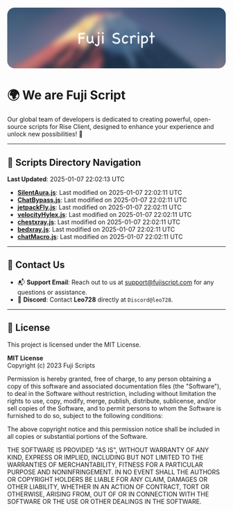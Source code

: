 ![Banner](.github/b.webp)

# 🌍 **We are Fuji Script**

Our global team of developers is dedicated to creating powerful, open-source scripts for Rise Client, designed to enhance your experience and unlock new possibilities! 🌟

---
<!-- SCRIPTS_NAVIGATION_START -->
## 📂 **Scripts Directory Navigation**

**Last Updated**: 2025-01-07 22:02:13 UTC

- **[SilentAura.js](scripts/SilentAura.js)**: Last modified on 2025-01-07 22:02:11 UTC
- **[ChatBypass.js](scripts/ChatBypass.js)**: Last modified on 2025-01-07 22:02:11 UTC
- **[jetpackFly.js](scripts/jetpackFly.js)**: Last modified on 2025-01-07 22:02:11 UTC
- **[velocityHylex.js](scripts/velocityHylex.js)**: Last modified on 2025-01-07 22:02:11 UTC
- **[chestxray.js](scripts/chestxray.js)**: Last modified on 2025-01-07 22:02:11 UTC
- **[bedxray.js](scripts/bedxray.js)**: Last modified on 2025-01-07 22:02:11 UTC
- **[chatMacro.js](scripts/chatMacro.js)**: Last modified on 2025-01-07 22:02:11 UTC

<!-- SCRIPTS_NAVIGATION_END -->

---

## 💬 **Contact Us**  
- 📬 **Support Email**: Reach out to us at [support@fujiscript.com](mailto:support@fujiscript.com) for any questions or assistance.  
- 💬 **Discord**: Contact **Leo728** directly at `Discord@leo728`.

---

## 📜 **License**

This project is licensed under the MIT License.  

**MIT License**  
Copyright (c) 2023 Fuji Scripts  

Permission is hereby granted, free of charge, to any person obtaining a copy of this software and associated documentation files (the "Software"), to deal in the Software without restriction, including without limitation the rights to use, copy, modify, merge, publish, distribute, sublicense, and/or sell copies of the Software, and to permit persons to whom the Software is furnished to do so, subject to the following conditions:  

The above copyright notice and this permission notice shall be included in all copies or substantial portions of the Software.  

THE SOFTWARE IS PROVIDED "AS IS", WITHOUT WARRANTY OF ANY KIND, EXPRESS OR IMPLIED, INCLUDING BUT NOT LIMITED TO THE WARRANTIES OF MERCHANTABILITY, FITNESS FOR A PARTICULAR PURPOSE AND NONINFRINGEMENT. IN NO EVENT SHALL THE AUTHORS OR COPYRIGHT HOLDERS BE LIABLE FOR ANY CLAIM, DAMAGES OR OTHER LIABILITY, WHETHER IN AN ACTION OF CONTRACT, TORT OR OTHERWISE, ARISING FROM, OUT OF OR IN CONNECTION WITH THE SOFTWARE OR THE USE OR OTHER DEALINGS IN THE SOFTWARE.  
